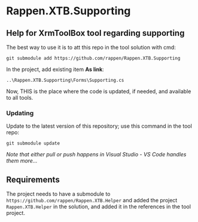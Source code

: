 # Rappen.XTB.Supporting
## Help for XrmToolBox tool regarding supporting

The best way to use it is to att this repo in the tool solution with cmd:
```
git submodule add https://github.com/rappen/Rappen.XTB.Supporting
```

In the project, add existing item **As link**:
```
..\Rappen.XTB.Supporting\Forms\Supporting.cs
```

Now, THIS is the place where the code is updated, if needed, and available to all tools.

### Updating

Update to the latest version of this repository; use this command in the tool repo:
```
git submodule update
```
*Note that either pull or push happens in Visual Studio - VS Code handles them more...*

## Requirements

The project needs to have a submodule to `https://github.com/rappen/Rappen.XTB.Helper` and added the project `Rappen.XTB.Helper` in the solution, and added it in the references in the tool project.
